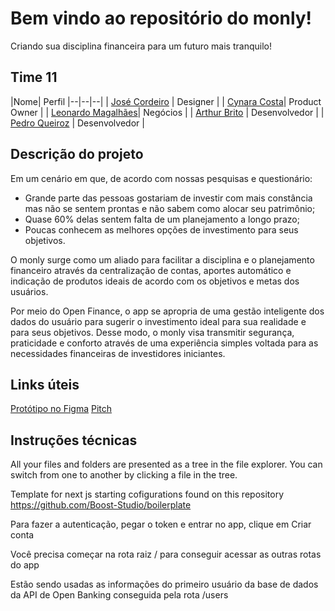 # Bem vindo ao repositório do monly!
Criando sua disciplina financeira para um futuro mais tranquilo!

## Time 11
|Nome| Perfil
|--|--|--|
| [José Cordeiro](https://www.linkedin.com/in/jgcordeiro/) | Designer |
| [Cynara Costa](https://www.linkedin.com/in/cynaracosta/)| Product Owner |
| [Leonardo Magalhães](https://www.linkedin.com/in/leonardo-magalh%C3%A3es08/)| Negócios |
| [Arthur Brito](https://www.linkedin.com/in/arthur-brito-medeiros/) | Desenvolvedor |
| [Pedro Queiroz](https://www.linkedin.com/in/pedro-queiroz-lima/) | Desenvolvedor |


## Descrição do projeto

Em um cenário em que, de acordo com nossas pesquisas e questionário:
- Grande parte das pessoas gostariam de investir com mais constância mas não se sentem prontas e não sabem como alocar seu patrimônio;
- Quase 60% delas sentem falta de um planejamento a longo prazo;
- Poucas conhecem as melhores opções de investimento para seus objetivos.

O monly surge como um aliado para facilitar a disciplina e o planejamento financeiro através da centralização de contas, aportes automático e indicação de produtos ideais de acordo com os objetivos e metas dos usuários.

Por meio do Open Finance, o app se apropria de uma gestão inteligente dos dados do usuário para sugerir o investimento ideal para sua realidade e para seus objetivos. Desse modo, o monly visa transmitir segurança, praticidade e conforto através de uma experiência simples voltada para as necessidades financeiras de investidores iniciantes.

## Links úteis

[Protótipo no Figma](https://www.figma.com/proto/BOM3zEyRYvioZwxHSQxaEL/Hacka-XP---Monly?page-id=28:11111&node-id=28:11112&viewport=241,48,0.46&scaling=scale-down&starting-point-node-id=55:1527)
[Pitch](https://drive.google.com/file/d/1opENe_XhX287KxX54j1W-odKkLK4afWJ/view?usp=sharing)

## Instruções técnicas

All your files and folders are presented as a tree in the file explorer. You can switch from one to another by clicking a file in the tree.

Template for next js starting cofigurations found on this repository https://github.com/Boost-Studio/boilerplate

Para fazer a autenticação, pegar o token e entrar no app, clique em Criar conta

Você precisa começar na rota raiz / para conseguir acessar as outras rotas do app

Estão sendo usadas as informações do primeiro usuário da base de dados da API de Open Banking conseguida pela rota /users
